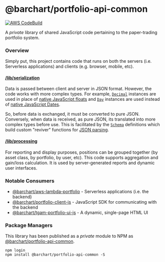 # @barchart/portfolio-api-common

[![AWS CodeBuild](https://codebuild.us-east-1.amazonaws.com/badges?uuid=eyJlbmNyeXB0ZWREYXRhIjoiSXBJTDZKWVFmSGVOSG9XQUgwbzB3Um5BZ0JsN2h1U3NQNWNhZTRHMlJKTVpEVVlVMENPaEFmR0NYS29rSStZWmZ5M1d0YVh2eXErVGhiekFtdHBpVmhJPSIsIml2UGFyYW1ldGVyU3BlYyI6ImROM3ZLMURwaXFyekltdDYiLCJtYXRlcmlhbFNldFNlcmlhbCI6MX0%3D&branch=master)](https://github.com/barchart/portfolio-api-common)

A *private* library of shared JavaScript code pertaining to the paper-trading portfolio system.

### Overview

Simply put, this project contains code that runs on both the servers (i.e. Serverless applications) and clients (e.g. browser, mobile, etc).

#### [/lib/serialization](https://github.com/barchart/portfolio-api-common/tree/master/lib/serialization)

Data is passed between client and server in JSON format. However, the code works with more complex types. For example, [```Decimal```](https://github.com/barchart/barchart-common-js/blob/master/lang/Decimal.js) instances are used in place of [native JavaScript floats](https://developer.mozilla.org/en-US/docs/Web/JavaScript/Reference/Global_Objects/Number) and [```Day```](https://github.com/barchart/barchart-common-js/blob/master/lang/Day.js) instances are used instead of [native JavaScript Dates](https://developer.mozilla.org/en-US/docs/Web/JavaScript/Reference/Global_Objects/Date).

So, before data is exchanged, it must be converted to pure JSON. Conversely, when data is received, as pure JSON, its translated into more complex types before use. This is facilitated by the [```Schema```](https://github.com/barchart/barchart-common-js/blob/master/serialization/json/Schema.js) definitions which build custom "reviver" functions for [JSON parsing](https://developer.mozilla.org/en-US/docs/Web/JavaScript/Reference/Global_Objects/JSON/parse).

#### [/lib/processing](https://github.com/barchart/portfolio-api-common/tree/master/lib/processing)

For reporting and display purposes, positions can be grouped together (by asset class, by portfolio, by user, etc). This code supports aggregation and gain/loss calculation. It is used by server-generated reports and dynamic user interfaces.

### Notable Consumers

* [@barchart/aws-lambda-portfolio](https://github.com/barchart/aws-lambda-portfolio) - Serverless applications (i.e. the backend)
* [@barchart/portfolio-client-js](https://github.com/barchart/portfolio-client-js) - JavaScript SDK for communicating with the backend
* [@barchart/tgam-portfolio-ui-js](https://github.com/barchart/tgam-portfolio-ui-js) - A dynamic, single-page HTML UI

### Package Managers

This library has been published as a *private* module to NPM as [@barchart/portfolio-api-common](https://www.npmjs.com/package/@barchart/portfolio-api-common).

```shell
npm login
npm install @barchart/portfolio-api-common -S
```